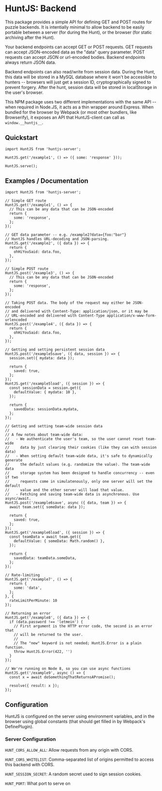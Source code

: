 # HuntJS: Backend

This package provides a simple API for defining GET and POST routes for puzzle
backends. It is intentially minimal to allow backend to be easily portable
between a server (for during the Hunt), or the browser (for static archiving
after the Hunt).

Your backend endpoints can accept GET or POST requests. GET requests can accept
JSON-encoded data as the "data" query parameter. POST requests can accept
JSON or url-encoded bodies. Backend endpoints always return JSON data.

Backend endpoints can also read/write from session data. During the Hunt, this
data will be stored in a MySQL database where it won't be accessible to
hunters -- browsers will just get a session ID, cryptographically signed to
prevent forgery. After the hunt, session data will be stored in localStorage
in the user's browser.

This NPM package uses two different implementations with the same API -- when
required in Node.JS, it acts as a thin wrapper around Express. When bundled
for the browser by Webpack (or most other bundlers, like Browserify), it
exposes an API that HuntJS-client can call as `window.__huntjs__`.


## Quickstart

```
import HuntJS from 'huntjs-server';

HuntJS.get('/example1', () => ({ some: 'response' }));

HuntJS.serve();
```

## Examples / Documentation

```
import HuntJS from 'huntjs-server';

// Simple GET route
HuntJS.get('/example1', () => {
  // This can be any data that can be JSON-encoded
  return {
    some: 'response',
  };
});

// GET data parameter -- e.g. /example2?data={foo:"bar"}
// HuntJS handles URL-decoding and JSON-parsing.
HuntJS.get('/example2', ({ data }) => {
  return {
    ohHiYouSaid: data.foo,
  },
});

// Simple POST route
HuntJS.post('/example3', () => {
  // This can be any data that can be JSON-encoded
  return {
    some: 'response',
  };
});

// Taking POST data. The body of the request may either be JSON-encoded
// and delivered with Content-Type: application/json, or it may be
// URL-encoded and delivered with Content-Type application/x-www-form-urlencoded
HuntJS.post('/example4', ({ data }) => {
  return {
    ohHiYouSaid: data.foo,
  },
});

// Getting and setting persistent session data
HuntJS.post('/example5save', ({ data, session }) => {
  session.set({ mydata: data });

  return {
    saved: true,
  };
});
HuntJS.get('/example5load', ({ session }) => {
  const sessionData = session.get({
    defaultValue: { mydata: 10 },
  });

  return {
    savedData: sessionData.mydata,
  };
});

// Getting and setting team-wide session data
//
// A few notes about team-wide data:
//   - We authenticate the user's team, so the user cannot reset team-wide
//     data by just clearing their cookies (like they can with session data)
//   - When setting default team-wide data, it's safe to dynamically generate
//     the default values (e.g. randomize the value). The team-wide data
//     storage system has been designed to handle concurrency -- even if two
//     requests come in simulatenously, only one server will set the default
//     value and the other server will load that value.
//   - Fetching and saving team-wide data is asynchronous. Use async/await.
HuntJS.post('/example6save', async ({ data, team }) => {
  await team.set({ someData: data });

  return {
    saved: true,
  };
});
HuntJS.get('/example6load', ({ session }) => {
  const teamData = await team.get({
    defaultValue: { someData: Math.random() },
  });

  return {
    savedData: teamData.someData,
  };
});

// Rate-limiting
HuntJS.get('/example7', () => {
  return {
    some: 'data',
  };
}, {
  rateLimitPerMinute: 10
});

// Returning an error
HuntJS.get('/example8', ({ data }) => {
  if (data.password !== 'letmein') {
    // First argument is the HTTP error code, the second is an error that
    // will be returned to the user.
    //
    // The "new" keyword is not needed; HuntJS.Error is a plain function.
    throw HuntJS.Error(422, '')
  }
});

// We're running on Node 8, so you can use async functions
HuntJS.get('/example9', async () => {
  const x = await doSomethingThatReturnsAPromise();

  resolve({ result: x });
});
```

## Configuration

HuntJS is configured on the server using environment variables, and in
the browser using global constants (that should get filled in
by Webpack's DefinePlugin).

### Server Configuration

`HUNT_CORS_ALLOW_ALL`: Allow requests from any origin with CORS.

`HUNT_CORS_WHITELIST`: Comma-separated list of origins permitted to access this
backend with CORS.

`HUNT_SESSION_SECRET`: A random secret used to sign session cookies.

`HUNT_PORT`: What port to serve on
